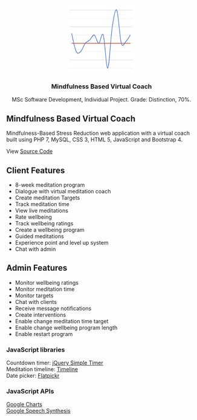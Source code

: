 <p align="center">
  <img src="https://github.com/davidgrech/meditation-virtual-coach/blob/master/Images/meditation-graph.png" width="180" height="180">
</p>

<h3 align="center">Mindfulness Based Virtual Coach</h3>

<p align="center">
  MSc Software Development, Individual Project. Grade: Distinction, 70%.
</p>

## Mindfulness Based Virtual Coach

Mindfulness-Based Stress Reduction web application with a virtual coach built using PHP 7, MySQL, CSS 3, HTML 5, JavaScript and Bootstrap 4.

View [Source Code](../master/mindfulness-based-virtual-coach)

## Client Features

- 8-week meditation program
- Dialogue with virtual meditation coach
- Create meditation Targets
- Track meditation time
- View live meditations
- Rate wellbeing
- Track wellbeing ratings
- Create a wellbeing program
- Guided meditations
- Experience point and level up system
- Chat with admin

## Admin Features

- Monitor wellbeing ratings
- Monitor meditation time
- Monitor targets
- Chat with clients
- Receive message notifications
- Create interventions
- Enable change meditation time target
- Enable change wellbeing program length
- Enable restart program

### JavaScript libraries

Countdown timer: [jQuery Simple Timer](https://github.com/caike/jQuery-Simple-Timer)  
Meditation timeline: [Timeline](https://github.com/squarechip/timeline)  
Date picker: [Flatpickr](https://github.com/flatpickr/flatpickr)

### JavaScript APIs

[Google Charts](https://github.com/GoogleWebComponents/google-chart)  
[Google Speech Synthesis](https://cloud.google.com/text-to-speech)


